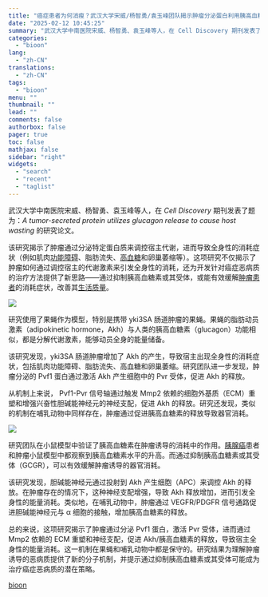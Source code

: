 ```yaml
---
title: "癌症患者为何消瘦？武汉大学宋威/杨智勇/袁玉峰团队揭示肿瘤分泌蛋白利用胰高血糖素引起宿主消瘦"
date: "2025-02-12 10:45:25"
summary: "武汉大学中南医院宋威、杨智勇、袁玉峰等人，在 Cell Discovery 期刊发表了题为：A tu..."
categories:
  - "bioon"
lang:
  - "zh-CN"
translations:
  - "zh-CN"
tags:
  - "bioon"
menu: ""
thumbnail: ""
lead: ""
comments: false
authorbox: false
pager: true
toc: false
mathjax: false
sidebar: "right"
widgets:
  - "search"
  - "recent"
  - "taglist"
---
```


武汉大学中南医院宋威、杨智勇、袁玉峰等人，在 *Cell Discovery* 期刊发表了题为：*A tumor-secreted protein utilizes glucagon release to cause host wasting* 的研究论文。

该研究揭示了肿瘤通过分泌特定蛋白质来调控宿主代谢，进而导致全身性的消耗症状（例如肌肉[功能障碍](https://www.medsci.cn/topic/show?id=09d33294eb8)、脂肪流失、[高血糖](https://www.medsci.cn/topic/show?id=30c6102e2607)和卵巢萎缩等）。这项研究不仅揭示了肿瘤如何通过调控宿主的代谢激素来引发全身性的消耗，还为开发针对癌症恶病质的治疗方法提供了新思路——通过抑制胰高血糖素或其受体，或能有效缓解[肿瘤患者](https://www.medsci.cn/topic/show?id=4ce783062c7)的消耗症状，改善其[生活质量](https://m.medsci.cn/scale/show.do?id=4c862426ef)。

![](https://msimg.bioon.com/bioon-com/20241101/9644d75c8a6849a88e9644802d6e20ee-jGJ3rjgMMCSv.jpg)

研究使用了果蝇作为模型，特别是携带 yki3SA 肠道肿瘤的果蝇。果蝇的脂肪动员激素（adipokinetic hormone，Akh）与人类的胰高血糖素（glucagon）功能相似，都是分解代谢激素，能够动员全身的能量储备。

该研究发现，yki3SA 肠道肿瘤增加了 Akh 的产生，导致宿主出现全身性的消耗症状，包括肌肉功能障碍、脂肪流失、高血糖和卵巢萎缩。研究团队进一步发现，肿瘤分泌的 Pvf1 蛋白通过激活 Akh 产生细胞中的 Pvr 受体，促进 Akh 的释放。

从机制上来说， Pvf1-Pvr 信号轴通过触发 Mmp2 依赖的细胞外基质（ECM）重塑和增强兴奋性胆碱能神经元的神经支配，促进 Akh 的释放。研究还发现，类似的机制在哺乳动物中同样存在，肿瘤通过促进胰高血糖素的释放导致器官消耗。

![](https://msimg.bioon.com/bioon-com/20241101/20ec508d3a424d28ad75253c54757690-JT01YjiPuPu8.jpg)

研究团队在小鼠模型中验证了胰高血糖素在肿瘤诱导的消耗中的作用。[胰腺癌](https://www.medsci.cn/search?q=%E8%83%B0%E8%85%BA%E7%99%8C)患者和肿瘤小鼠模型中都观察到胰高血糖素水平的升高。而通过抑制胰高血糖素或其受体（GCGR），可以有效缓解肿瘤诱导的器官消耗。

该研究发现，胆碱能神经元通过投射到 Akh 产生细胞（APC）来调控 Akh 的释放。在肿瘤存在的情况下，这种神经支配增强，导致 Akh 释放增加，进而引发全身性的能量消耗。类似地，在哺乳动物中，肿瘤通过 VEGFR/PDGFR 信号通路促进胆碱能神经元与 α 细胞的接触，增加胰高血糖素的释放。

总的来说，这项研究揭示了肿瘤通过分泌 Pvf1 蛋白，激活 Pvr 受体，进而通过 Mmp2 依赖的 ECM 重塑和神经支配，促进 Akh/胰高血糖素的释放，导致宿主全身性的能量消耗。这一机制在果蝇和哺乳动物中都是保守的。研究结果为理解肿瘤诱导的恶病质提供了新的分子机制，并提示通过抑制胰高血糖素或其受体可能成为治疗癌症恶病质的潜在策略。

[bioon](http://news.bioon.com/article/1e39862846a8.html)
